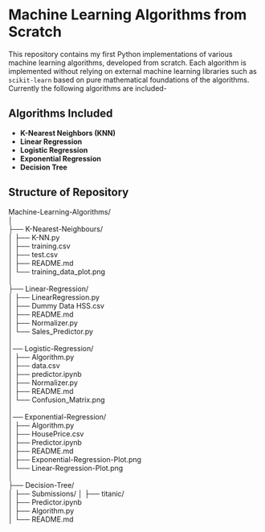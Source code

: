 # Machine Learning Algorithms from Scratch

This repository contains my first Python implementations of various machine learning algorithms, developed from scratch. Each algorithm is implemented without relying on external machine learning libraries such as `scikit-learn` based on pure mathematical foundations of the algorithms.  
Currently the following algorithms are included-

## Algorithms Included

- **K-Nearest Neighbors (KNN)**
- **Linear Regression**
- **Logistic Regression**
- **Exponential Regression**
- **Decision Tree**

## Structure of Repository

Machine-Learning-Algorithms/  
│  
├── K-Nearest-Neighbours/  
│   ├── K-NN.py  
│   ├── training.csv  
│   ├── test.csv  
│   ├── README.md  
│   └── training_data_plot.png  
│  
├── Linear-Regression/  
│   ├── LinearRegression.py  
│   ├── Dummy Data HSS.csv  
│   ├── README.md  
│   ├── Normalizer.py  
│   └── Sales_Predictor.py  
│  
│── Logistic-Regression/  
│   ├── Algorithm.py  
│   ├── data.csv  
│   ├── predictor.ipynb  
│   ├── Normalizer.py  
│   ├── README.md  
│   └── Confusion_Matrix.png  
│  
│── Exponential-Regression/  
│   ├── Algorithm.py  
│   ├── HousePrice.csv  
│   ├── Predictor.ipynb  
│   ├── README.md  
│   ├── Exponential-Regression-Plot.png  
│   └── Linear-Regression-Plot.png  
│  
├── Decision-Tree/  
│   ├── Submissions/
│   ├── titanic/  
│   ├── Predictor.ipynb  
│   ├── Algorithm.py  
│   └── README.md  